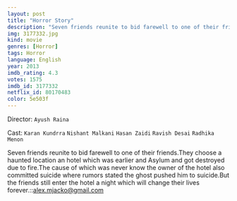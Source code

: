 ```yaml
---
layout: post
title: "Horror Story"
description: "Seven friends reunite to bid farewell to one of their friends.They choose a haunted location an hotel which was earlier and Asylum and got destroyed due to fire.The cause of which was never know the owner of the hotel also committed suicide where rumors stated the ghost pushed him to suicide.But the friends still enter the hotel a night which will change their lives forever..."
img: 3177332.jpg
kind: movie
genres: [Horror]
tags: Horror 
language: English
year: 2013
imdb_rating: 4.3
votes: 1575
imdb_id: 3177332
netflix_id: 80170483
color: 5e503f
---
```

Director: `Ayush Raina`  

Cast: `Karan Kundrra` `Nishant Malkani` `Hasan Zaidi` `Ravish Desai` `Radhika Menon` 

Seven friends reunite to bid farewell to one of their friends.They choose a haunted location an hotel which was earlier and Asylum and got destroyed due to fire.The cause of which was never know the owner of the hotel also committed suicide where rumors stated the ghost pushed him to suicide.But the friends still enter the hotel a night which will change their lives forever.::alex.mjacko@gmail.com